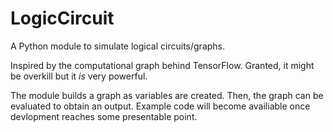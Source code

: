# LogicCircuit
A Python module to simulate logical circuits/graphs.

Inspired by the computational graph behind TensorFlow. Granted, it might be overkill but it *is* very powerful.

The module builds a graph as variables are created. Then, the graph can be evaluated to obtain an output. Example code will become availiable once devlopment reaches some presentable point.

